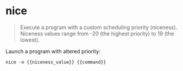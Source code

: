 nice
====

> Execute a program with a custom scheduling priority (niceness).
> Niceness values range from -20 (the highest priority) to 19 (the lowest).

Launch a program with altered priority:

    nice -n {{niceness_value}} {{command}}

